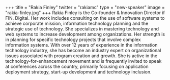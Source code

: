 +++
title = "Rakia Finley"
twitter = "rakiamc"
type = "new-speaker"
image = "rakia-finley.jpg"
+++
Rakia Finley is the Co-founder & Innovation Director if FIN. Digital. Her work includes consulting on the use of software systems to achieve corporate mission, information technology planning and the strategic use of technology. She specializes in mastering technology and web systems to increase development among organizations. Her strength is in planning for specific technology projects that involve complex information systems. With over 12 years of experience in the information technology industry, she has become an industry expert on organizational issues associated with program creation and growth. She is active in the technology-for-enhancement movement and is frequently invited to speak at conferences across the country, primarily focusing on application deployment strategy, start-up development and technology inclusion.